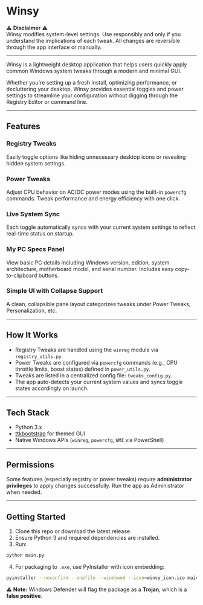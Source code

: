 # Winsy

⚠️ **Disclaimer** ⚠️  
Winsy modifies system-level settings. Use responsibly and only if you understand the implications of each tweak. All changes are reversible through the app interface or manually.

---

Winsy is a lightweight desktop application that helps users quickly apply common Windows system tweaks through a modern and minimal GUI.

Whether you're setting up a fresh install, optimizing performance, or decluttering your desktop, Winsy provides essential toggles and power settings to streamline your configuration without digging through the Registry Editor or command line.

---

##  Features

### Registry Tweaks  
Easily toggle options like hiding unnecessary desktop icons or revealing hidden system settings.

### Power Tweaks  
Adjust CPU behavior on AC/DC power modes using the built-in `powercfg` commands. Tweak performance and energy efficiency with one click.

### Live System Sync  
Each toggle automatically syncs with your current system settings to reflect real-time status on startup.

### My PC Specs Panel  
View basic PC details including Windows version, edition, system architecture, motherboard model, and serial number. Includes easy copy-to-clipboard buttons.

### Simple UI with Collapse Support  
A clean, collapsible pane layout categorizes tweaks under Power Tweaks, Personalization, etc.

---

##  How It Works

- Registry Tweaks are handled using the `winreg` module via `registry_utils.py`.
- Power Tweaks are configured via `powercfg` commands (e.g., CPU throttle limits, boost states) defined in `power_utils.py`.
- Tweaks are listed in a centralized config file: `tweaks_config.py`.
- The app auto-detects your current system values and syncs toggle states accordingly on launch.

---

##  Tech Stack

- Python 3.x  
- [ttkbootstrap](https://ttkbootstrap.readthedocs.io/) for themed GUI  
- Native Windows APIs (`winreg`, `powercfg`, `WMI` via PowerShell)

---

##  Permissions

Some features (especially registry or power tweaks) require **administrator privileges** to apply changes successfully. Run the app as Administrator when needed.

---

##  Getting Started

1. Clone this repo or download the latest release.
2. Ensure Python 3 and required dependencies are installed.
3. Run:

```bash
python main.py
```

4. For packaging to `.exe`, use PyInstaller with icon embedding:

```bash
pyinstaller --noconfirm --onefile --windowed --icon=winsy_icon.ico main.py
```

⚠️ **Note:** Windows Defender will flag the package as a **Trojan**, which is a **false positive**.

